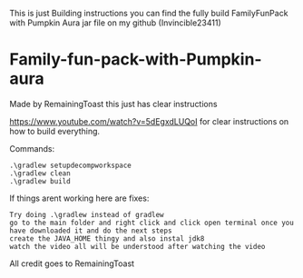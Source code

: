 This is just Building instructions you can find the fully build FamilyFunPack with Pumpkin Aura jar file on my github (Invincible23411)

# Family-fun-pack-with-Pumpkin-aura
Made by RemainingToast this just has clear instructions

https://www.youtube.com/watch?v=5dEgxdLUQoI for clear instructions on how to build everything. 

Commands:
```
.\gradlew setupdecompworkspace
.\gradlew clean
.\gradlew build
```

If things arent working here are fixes:
```
Try doing .\gradlew instead of gradlew
go to the main folder and right click and click open terminal once you have downloaded it and do the next steps
create the JAVA_HOME thingy and also instal jdk8
watch the video all will be understood after watching the video
```

All credit goes to RemainingToast
